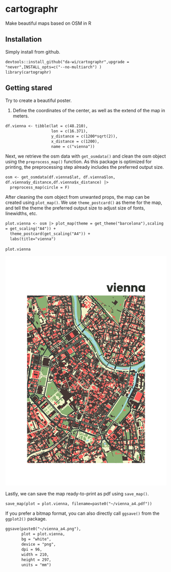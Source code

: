 # cartographr

Make beautiful maps based on OSM in R

## Installation

Simply install from github.

```
devtools::install_github("da-wi/cartographr",upgrade = "never",INSTALL_opts=c("--no-multiarch") )
library(cartographr)
```

## Getting stared

Try to create a beautiful poster.

1. Define the coordinates of the center, as well as the extend of the map in meters. 

``` 
df.vienna <- tibble(lat = c(48.210),
                    lon = c(16.371),
                    y_distance = c(1200*sqrt(2)),
                    x_distance = c(1200),
                    name = c("vienna"))
```

Next, we retrieve the osm data with `get_osmdata()` and clean the osm object using the `preprocess_map()` function. As this package is optimized for printing, the preprocessing step already includes the preferred output size.

```
osm <- get_osmdata(df.vienna$lat, df.vienna$lon, df.vienna$y_distance,df.vienna$x_distance) |>
  preprocess_map(circle = F)
```

After cleaning the osm object from unwanted props, the map can be created using `plot_map()`. We use `theme_postcard()` as theme for the map, and tell the theme the preferred output size to adjust size of fonts, linewidths, etc. 

```
plot.vienna <- osm |> plot_map(theme = get_theme("barcelona"),scaling = get_scaling("A4")) +
  theme_postcard(get_scaling("A4")) +
  labs(title="vienna")

plot.vienna
```
![Map of Vienna](./reference/figures/vienna_a4.png "Map of Vienna")

Lastly, we can save the map ready-to-print as pdf using `save_map()`. 

```
save_map(plot = plot.vienna, filename=paste0("~/vienna_a4.pdf"))
```

If you prefer a bitmap format, you can also directly call `ggsave()` from the `ggplot2()` package. 

```
ggsave(paste0("~/vienna_a4.png"),
       plot = plot.vienna,
       bg = "white",
       device = "png",
       dpi = 96,
       width = 210,
       height = 297,
       units = "mm")
```


